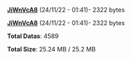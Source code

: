 [**JiWnVcA8**](/data/JiWnVcA8.txt) (24/11/22 - 01:41)- 2322 bytes

[**JiWnVcA8**](/data/JiWnVcA8.txt) (24/11/22 - 01:41)- 2322 bytes

**Total Datas**: 4589

**Total Size**: 25.24 MB / 25.2 MB